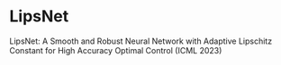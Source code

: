 # LipsNet
LipsNet: A Smooth and Robust Neural Network with Adaptive Lipschitz Constant for High Accuracy Optimal Control (ICML 2023)
